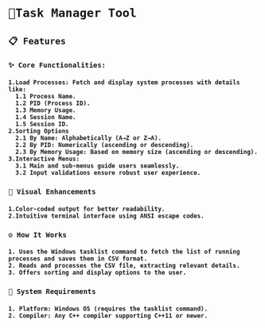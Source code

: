 <h1>
	
	🌟Task Manager Tool
 </h1>
<h2>
  
	📋 Features
</h2>
<h3>

	✨ Core Functionalities:
 </h3>
	
  <h4>
		
	1.Load Processes: Fetch and display system processes with details like:
      1.1 Process Name.
      1.2 PID (Process ID).
      1.3 Memory Usage.
      1.4 Session Name.
      1.5 Session ID.
	2.Sorting Options
 	  2.1 By Name: Alphabetically (A→Z or Z→A).
	  2.2 By PID: Numerically (ascending or descending).
	  2.3 By Memory Usage: Based on memory size (ascending or descending).
	3.Interactive Menus:
      3.1 Main and sub-menus guide users seamlessly.
	  3.2 Input validations ensure robust user experience.
</h4>

<h3>
	
	🎨 Visual Enhancements
</h3>
<h4>
	
	1.Color-coded output for better readability.
 	2.Intuitive terminal interface using ANSI escape codes.
</h4>

<h3>
	
	⚙️ How It Works
</h3>
<h4>
	
	1. Uses the Windows tasklist command to fetch the list of running processes and saves them in CSV format.
 	2. Reads and processes the CSV file, extracting relevant details.
	3. Offers sorting and display options to the user.
</h4>

<h3>
	
	📌 System Requirements
</h3>
<h4>
	
	1. Platform: Windows OS (requires the tasklist command).
	2. Compiler: Any C++ compiler supporting C++11 or newer.
</h4>


